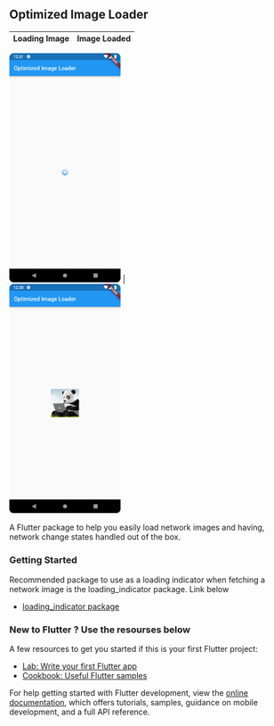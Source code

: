 ## Optimized Image Loader

<!-- ![alt text](https://github.com/Daniel-Sogbey/optimized_image_loader/blob/master/images/Screenshot_20220804_003148.png?raw=true) -->

Loading Image         |  Image Loaded
:-------------------------:|:-------------------------:

<img src="https://github.com/Daniel-Sogbey/optimized_image_loader/blob/master/images/Screenshot_20220804_003148.png?raw=true" width=200/> |  
<img src="https://github.com/Daniel-Sogbey/optimized_image_loader/blob/master/images/Screenshot_20220804_003044.png?raw=true" width=200/>




A Flutter package to help you easily load network images and having,
network change states handled out of the box.


### Getting Started

Recommended package to use as a loading indicator when fetching a network image is
the loading_indicator package. Link below

- [loading_indicator package](https://pub.dev/packages/loading_indicator)

### New to Flutter ? Use the resourses below
A few resources to get you started if this is your first Flutter project:

- [Lab: Write your first Flutter app](https://docs.flutter.dev/get-started/codelab)
- [Cookbook: Useful Flutter samples](https://docs.flutter.dev/cookbook)

For help getting started with Flutter development, view the
[online documentation](https://docs.flutter.dev/), which offers tutorials,
samples, guidance on mobile development, and a full API reference.
